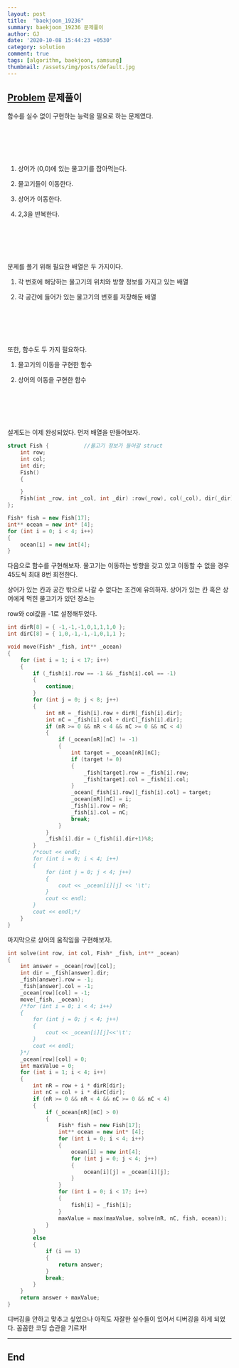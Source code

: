 ```yaml
---
layout: post
title:  "baekjoon_19236"
summary: baekjoon_19236 문제풀이
author: GJ
date: '2020-10-08 15:44:23 +0530'
category: solution
comment: true
tags: [algorithm, baekjoon, samsung]
thumbnail: /assets/img/posts/default.jpg
---
```


## [Problem](https://www.acmicpc.net/problem/19236) 문제풀이

함수를 실수 없이 구현하는 능력을 필요로 하는 문제였다.

#  　

1. 상어가 (0,0)에 있는 물고기를 잡아먹는다.

2. 물고기들이 이동한다.

3. 상어가 이동한다.

4. 2,3을 반복한다.

#  　

문제를 풀기 위해 필요한 배열은 두 가지이다.

1. 각 번호에 해당하는 물고기의 위치와 방향 정보를 가지고 있는 배열

2. 각 공간에 들어가 있는 물고기의 번호를 저장해둔 배열

#  　

또한, 함수도 두 가지 필요하다.

1. 물고기의 이동을 구현한 함수

2. 상어의 이동을 구현한 함수

#  　

설계도는 이제 완성되었다. 먼저 배열을 만들어보자.

```cpp
struct Fish {			//물고기 정보가 들어갈 struct
	int row;
	int col;
	int dir;
	Fish()
	{

	}
	Fish(int _row, int _col, int _dir) :row(_row), col(_col), dir(_dir) {}
};

Fish* fish = new Fish[17];
int** ocean = new int* [4];
for (int i = 0; i < 4; i++)
{
	ocean[i] = new int[4];
}

```

다음으로 함수를 구현해보자. 물고기는 이동하는 방향을 갖고 있고 이동할 수 없을 경우 45도씩 최대 8번 회전한다.

상어가 있는 칸과 공간 밖으로 나갈 수 없다는 조건에 유의하자. 상어가 있는 칸 혹은 상어에게 먹힌 물고기가 있던 장소는

row와 col값을 -1로 설정해두었다.


```cpp
int dirR[8] = { -1,-1,-1,0,1,1,1,0 };
int dirC[8] = { 1,0,-1,-1,-1,0,1,1 };

void move(Fish* _fish, int** _ocean)
{
	for (int i = 1; i < 17; i++)
	{
		if (_fish[i].row == -1 && _fish[i].col == -1)
		{
			continue;
		}
		for (int j = 0; j < 8; j++)
		{
			int nR = _fish[i].row + dirR[_fish[i].dir];
			int nC = _fish[i].col + dirC[_fish[i].dir];
			if (nR >= 0 && nR < 4 && nC >= 0 && nC < 4)
			{
				if (_ocean[nR][nC] != -1)
				{
					int target = _ocean[nR][nC];
					if (target != 0)
					{
						_fish[target].row = _fish[i].row;
						_fish[target].col = _fish[i].col;
					}
					_ocean[_fish[i].row][_fish[i].col] = target;
					_ocean[nR][nC] = i;
					_fish[i].row = nR;
					_fish[i].col = nC;
					break;
				}
			}
			_fish[i].dir = (_fish[i].dir+1)%8;
		}
		/*cout << endl;
		for (int i = 0; i < 4; i++)
		{
			for (int j = 0; j < 4; j++)
			{
				cout << _ocean[i][j] << '\t';
			}
			cout << endl;
		}
		cout << endl;*/
	}
}
```

마지막으로 상어의 움직임을 구현해보자.

```cpp
int solve(int row, int col, Fish* _fish, int** _ocean) 
{
	int answer = _ocean[row][col];
	int dir = _fish[answer].dir;
	_fish[answer].row = -1;
	_fish[answer].col = -1;
	_ocean[row][col] = -1;
	move(_fish, _ocean);
	/*for (int i = 0; i < 4; i++)
	{
		for (int j = 0; j < 4; j++)
		{
			cout << _ocean[i][j]<<'\t';
		}
		cout << endl;
	}*/
	_ocean[row][col] = 0;
	int maxValue = 0;
	for (int i = 1; i < 4; i++)
	{
		int nR = row + i * dirR[dir];
		int nC = col + i * dirC[dir];
		if (nR >= 0 && nR < 4 && nC >= 0 && nC < 4)
		{
			if (_ocean[nR][nC] > 0)
			{
				Fish* fish = new Fish[17];
				int** ocean = new int* [4];
				for (int i = 0; i < 4; i++)
				{
					ocean[i] = new int[4];
					for (int j = 0; j < 4; j++)
					{
						ocean[i][j] = _ocean[i][j];
					}
				}
				for (int i = 0; i < 17; i++)
				{
					fish[i] = _fish[i];
				}
				maxValue = max(maxValue, solve(nR, nC, fish, ocean));
			}
		}
		else
		{
			if (i == 1)
			{
				return answer;
			}
			break;
		}
	}
	return answer + maxValue;
}
```

디버깅을 안하고 맞추고 싶었으나 아직도 자잘한 실수들이 있어서 디버깅을 하게 되었다. 꼼꼼한 코딩 습관을 기르자!

---
## End
